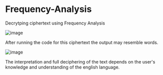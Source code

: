# Frequency-Analysis
Decrytping ciphertext using Frequency Analysis

![image](https://github.com/Drone300/Frequency-Analysis/assets/124827807/75a1c9d5-1dc3-4da4-bdb9-eb396ad738fb)

After running the code for this ciphertext the output may resemble words.

![image](https://github.com/Drone300/Frequency-Analysis/assets/124827807/1b43cc29-0b0c-4615-90b6-12e33072df9c)

The interpretation and full deciphering of the text depends on the user's knowledge and understanding of the english language.
